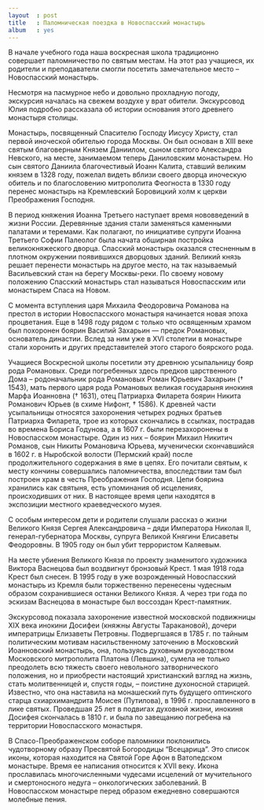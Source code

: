 ```yaml
---
layout  : post
title   : Паломническая поездка в Новоспасский монастырь
album   : yes
---
```

В начале учебного года наша воскресная школа традиционно совершает паломничество по святым местам. На этот раз учащиеся, их родители и преподаватели смогли посетить замечательное место – Новоспасский монастырь.

Несмотря на пасмурное небо и довольно прохладную погоду, экскурсия началась на свежем воздухе у врат обители. Экскурсовод Юлия подробно рассказала об истории основания этого древнего монастыря столицы.

Монастырь, посвященный Спасителю Господу Иисусу Христу, стал первой иноческой обителью города Москвы. Он был основан в XIII веке святым благоверным Князем Даниилом, сыном святого Александра Невского, на месте, занимаемом теперь Даниловским монастырем. Но cын святого Даниила благочестивый Иоанн Калита, ставший великим князем в 1328 году, пожелал видеть вблизи своего дворца иноческую обитель и по благословению митрополита Феогноста в 1330 году перенес монастырь на Кремлевский Боровицкий холм к церкви Преображения Господня.

В период княжения Иоанна Третьего наступает время нововведений в жизни России. Деревянные здания стали заменяться каменными палатами и теремами. Как полагают, по инициативе супруги Иоанна Третьего Софии Палеолог была начата обширная постройка великокняжеского дворца. Спасский монастырь оказался стесненным в плотном окружении появившихся дворцовых зданий. Великий князь решает перенести монастырь на другое место, на так называемый Васильевский стан на берегу Москвы-реки. По своему новому положению Спасский монастырь стал называться Новоспасским или монастырем Спаса на Новом.

С момента вступления царя Михаила Феодоровича Романова на престол в истории Новоспасского монастыря начинается новая эпоха процветания. Еще в 1498 году рядом с только что освященным храмом был похоронен боярин Василий Захарьин — предок Романовых, основатель династии. Вслед за ним уже в XVI столетии в монастыре стали хоронить и других представителей этого старого боярского рода.

Учащиеся Воскресной школы посетили эту древнюю усыпальницу бояр рода Романовых. Среди погребенных здесь предков царственного Дома – родоначальник рода Романовых Роман Юрьевич Захарьин († 1543), мать первого царя рода Романовых великая государыня инокиня Марфа Иоанновна († 1631), отец Патриарха Филарета боярин Никита Романович Юрьев (в схиме Нифонт, † 1586). К древней части усыпальницы относятся захоронения четырех родных братьев Патриарха Филарета, трое из которых скончались в ссылках, пострадав во времена Бориса Годунова, а в 1607 г. были перезахоронены в Новоспасском монастыре. Один из них – боярин Михаил Никитич Романов, сын Никиты Романовича Юрьева, мученически скончавшийся в 1602 г. в Ныробской волости (Пермский край) после продолжительного содержания в яме в цепях. Его почитали святым, к месту кончины совершались паломничества, впоследствии там был построен храм в честь Преображения Господня. Цепи боярина хранились как святыня, есть упоминания об исцелениях, происходивших от них. В настоящее время цепи находятся в экспозиции местного краеведческого музея.

С особым интересом дети и родители слушали рассказ о жизни Великого Князя Сергея Александровича – дяди Императора Николая II, генерал-губернатора Москвы, супруга Великой Княгини Елисаветы Феодоровны. В 1905 году он был убит террористом Каляевым.

На месте убиения Великого Князя по проекту знаменитого художника Виктора Васнецова был воздвигнут бронзовый Крест. 1 мая 1918 года Крест был снесен. В 1995 году в уже возрожденный Новоспасский монастырь из Кремля были торжественно перенесены чудесным образом сохранившиеся останки Великого Князя. А через три года по эскизам Васнецова в монастыре был воссоздан Крест-памятник.

Экскурсовод показала захоронение известной московской подвижницы XIX века инокини Досифеи (княжны Августы Таракановой), дочери императрицы Елизаветы Петровны. Подвергшаяся в 1785 г. по тайным политическим мотивам насильственному заточению в Московский Иоанновский монастырь, она, пользуясь духовным руководством Московского митрополита Платона (Левшина), сумела не только преодолеть всю тяжесть своего невольного затворнического положения, но и приобрести настоящий христианский взгляд на жизнь, стать молитвенницей и, спустя годы, – поистине духоносной старицей. Известно, что она наставила на монашеский путь будущего оптинского старца схиархимандрита Моисея (Путилова), в 1996 г. прославленного в лике святых. Проведшая 25 лет в подвигах духовной жизни, инокиня Досифея скончалась в 1810 г. и была по завещанию погребена на территории Новоспасского монастыря.

В Спасо-Преображенском соборе паломники поклонились чудотворному образу Пресвятой Богородицы “Всецарица”. Это список иконы, которая находится на Святой Горе Афон в Ватопедском монастыре. Время ее написания относится к ХVII веку. Икона прославилась многочисленными чудесами исцелений от мучительного и смертоносного недуга – онкологических заболеваний. В Новоспасском монастыре перед образом ежедневно совершаются молебные пения.
